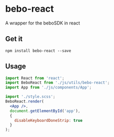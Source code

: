 # bebo-react

A wrapper for the beboSDK in react 

## Get it

```npm install bebo-react --save```

## Usage

```jsx
import React from 'react';
import BeboReact from './js/utils/bebo-react';
import App from './js/components/App';

import './style.scss';
BeboReact.render(
  <App />,
  document.getElementById('app'),
  {
    disableKeyboardDoneStrip: true
  }
);
```
